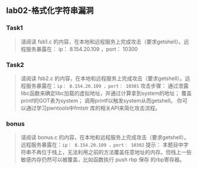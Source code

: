 ## lab02-格式化字符串漏洞

### Task1

> 请阅读 fsb1.c 的内容，在本地和远程服务上完成攻击（要求getshell）。远程服务暴露在：
ip： 8.154.20.109 ，port： 10300


### Task2

> 请阅读 fsb2.c 的内容，在本地和远程服务上完成攻击（要求getshell）。远程服务暴露在：`ip： 8.154.20.109 ，port： 10301`
攻击步骤：
通过泄露libc函数来确定libc加载的虚拟地址，并通过计算拿到system的地址；
覆盖printf的GOT表为system；
调用printf以触发system从而getshell。
你可以通过学习pwntools中fmtstr 库的相关API来简化攻击流程。


### bonus

> 请阅读 bonus.c 的内容，在本地和远程服务上完成攻击（要求getshell）。远程服务暴露在：`ip： 8.154.20.109 ，port： 10302`
提示：
本题目中字符串不再位于栈上，无法利用之前的方法覆盖任意地址的内存。但栈上一些敏感内存仍然可以被覆盖，比如函数执行 push rbp 保存
的rbp寄存器。

